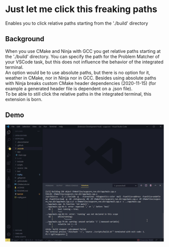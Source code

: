 # Just let me click this freaking paths
Enables you to click relative paths starting from the './build' directory

## Background
When you use CMake and Ninja with GCC you get relative paths starting at the './build' directory. You can specify the path for the Problem Matcher of your VSCode task, but this does not influence the behavior of the integrated terminal.   
An option would be to use absolute paths, but there is no option for it, weather in CMake, nor in Ninja nor in GCC. Besides using absolute paths with Ninja breaks custom CMake header dependencies (2020-11-15) (for example a generated header file is dependent on a .json file).   
To be able to still click the relative paths in the integrated terminal, this extension is born.

## Demo
![Demo](media/ucppcoro-1605453080747.gif)

